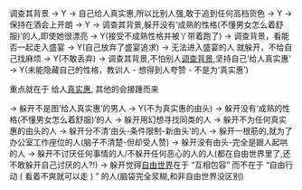 
调查其背景 -> Y -> 自己给人真实惠,所以比别人强,敢于追到任何高档货色 -> Y -> 保持在酒会上开朗 -> Y -> 调查其背景,躲开没有‘成熟的性格(不懂男女怎么着舒服)’的人,即使她很漂亮 -> Y(接受不成熟性格并被丫带着跑了) -> 调查背景，看能否一起走入盛宴 -> Y(自己放弃了盛宴追求) -> 无法进入盛宴的人 就躲开，不给自己找麻烦 -> Y(不敢丢弃) -> 调查其背景,不怕别人[调查背景](https://www.v2ex.com/notes/28139),坚持自己‘给人真实惠’ -> Y(未能隐藏自己的性格，教训人 - 想得到人夸赞 - 不是为‘真实惠’)

重点就在于 给人[真实惠](https://github.com/7900ms/000nottheater_deserted_systemlibrary/tree/master/small), 其他的会接踵而来

-> 躲开不是图‘给人真实惠’的男人 -> Y(不为真实惠的由头) -> 躲开没有‘成熟的性格(不懂男女怎么着舒服)’的人 -> 躲开用幻想寻找同类的人 -> 躲开不为任何真实惠的由头的人 -> 躲开分不清‘由头-条件限制-新由头’的人 -> 躲开一根筋的,就为了办公室工作座位的人(脑子不清楚-但却受人赞) -> 躲开没有由头-完全是跟人起哄的人 -> 躲开不讨厌任何事情的人/不躲开任何恶心的人的人(都在自由世界里了,还不敢躲开自己讨厌的人?!) -> 躲开觉得[自由世界](https://github.com/7900ms/000nottheater_deserted_systemlibrary/blob/master/supplementary/term-心理-自由世界.md)在于 “互相包容” 而不在于 “自由行动 ( 看着不爽就可以走 ) ” 的人(脑袋完全浆糊,和非自由世界没区别)

